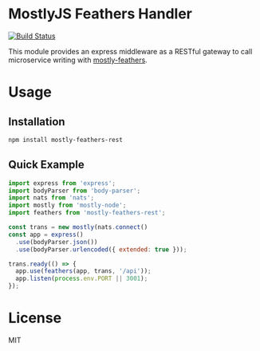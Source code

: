 MostlyJS Feathers Handler
=========================

[![Build Status](https://travis-ci.org/mostlyjs/mostly-feathers-rest.svg)](https://travis-ci.org/mostlyjs/mostly-feathers-rest)

This module provides an express middleware as a RESTful gateway to call microservice writing with [mostly-feathers](https://github.com/MostlyJS/mostly-feathers).

# Usage

## Installation

```bash
npm install mostly-feathers-rest
```

## Quick Example

```javascript
import express from 'express';
import bodyParser from 'body-parser';
import nats from 'nats';
import mostly from 'mostly-node';
import feathers from 'mostly-feathers-rest';

const trans = new mostly(nats.connect()
const app = express()
  .use(bodyParser.json())
  .use(bodyParser.urlencoded({ extended: true }));

trans.ready(() => {
  app.use(feathers(app, trans, '/api'));
  app.listen(process.env.PORT || 3001);
});
```

# License

MIT
